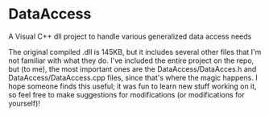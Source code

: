 # DataAccess
A Visual C++ dll project to handle various generalized data access needs

The original compiled .dll is 145KB, but it includes several other files that I'm not familiar with what they do. I've included the entire project on the repo, but (to me), the most important ones are the DataAccess/DataAcces.h and DataAccess/DataAccess.cpp files, since that's where the magic happens. I hope someone finds this useful; it was fun to learn new stuff working on it, so feel free to make suggestions for modifications (or modifications for yourself)!
